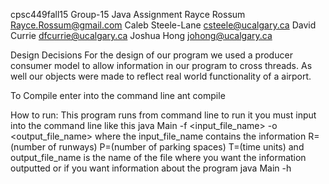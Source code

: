 cpsc449fall15 Group-15 Java Assignment Rayce Rossum Rayce.Rossum@gmail.com Caleb Steele-Lane csteele@ucalgary.ca David Currie dfcurrie@ucalgary.ca Joshua Hong johong@ucalgary.ca

Design Decisions
For the design of our program we used a producer consumer model to allow information in our program to cross threads.
As well our objects were made to reflect real world functionality of a airport.


To Compile enter into the command line ant compile

How to run: This program runs from command line to run it you must input into the command line like this 
java Main -f <input_file_name> -o <output_file_name>
where the input_file_name contains the information R=(number of runways) P=(number of parking spaces) T=(time units)
and output_file_name is the name of the file where you want the information outputted
or if you want information about the program java Main -h